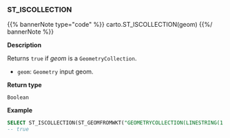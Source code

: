 ### ST_ISCOLLECTION

{{% bannerNote type="code" %}}
carto.ST_ISCOLLECTION(geom)
{{%/ bannerNote %}}

**Description**

Returns `true` if _geom_ is a `GeometryCollection`.

* `geom`: `Geometry` input geom.

**Return type**

`Boolean`

**Example**

``` sql
SELECT ST_ISCOLLECTION(ST_GEOMFROMWKT("GEOMETRYCOLLECTION(LINESTRING(1 1, 2 3), POINT(0 4)), LINESTRING EMPTY"))
-- true
```